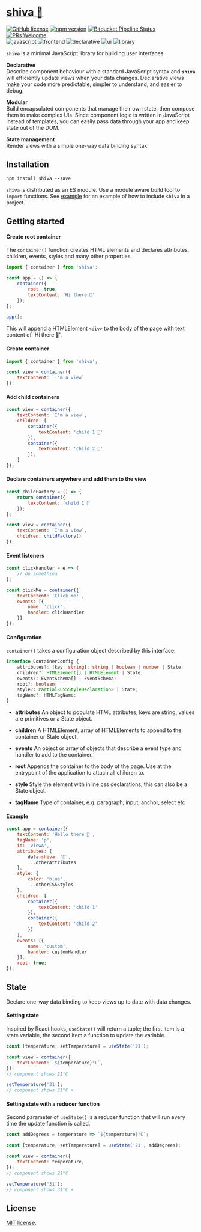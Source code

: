 # [**shiva** 🔱](https://gabrielmccallin.bitbucket.io/shiva/)
[![GitHub license](https://img.shields.io/badge/license-MIT-blue.svg)](https://bitbucket.org/gabrielmccallin/shiva/blob/master/LICENSE) [![npm version](https://img.shields.io/npm/v/shiva.svg?style=flat)](https://www.npmjs.com/package/shiva "View this project on npm") [![Bitbucket Pipeline Status](https://img.shields.io/badge/pipeline-passing-green.svg)](https://bitbucket.org/gabrielmccallin/shiva/addon/pipelines/home#!/results/branch/master/page/1) [![PRs Welcome](https://img.shields.io/badge/PRs-welcome-brightgreen.svg)](https://bitbucket.org/gabrielmccallin/shiva)  
![javascript](https://img.shields.io/badge/-javascript-informational.svg) ![frontend](https://img.shields.io/badge/-frontend-informational.svg) ![declarative](https://img.shields.io/badge/-declarative-informational.svg) ![ui](https://img.shields.io/badge/-ui-informational.svg) ![library](https://img.shields.io/badge/-library-informational.svg)

**`shiva`** is a minimal JavaScript library for building user interfaces.

**Declarative**  
Describe component behaviour with a standard JavaScript syntax and **`shiva`** will efficiently update views when your data changes. Declarative views make your code more predictable, simpler to understand, and easier to debug.

**Modular**  
Build encapsulated components that manage their own state, then compose them to make complex UIs. Since component logic is written in JavaScript instead of templates, you can easily pass data through your app and keep state out of the DOM.

**State management**  
Render views with a simple one-way data binding syntax.

## **Installation**
```
npm install shiva --save
```

`shiva` is distributed as an ES module. Use a module aware build tool to `import` functions.
See [example](https://example) for an example of how to include `shiva` in a project.

## **Getting started**

#### Create root container
The `container()` function creates HTML elements and declares attributes, children, events, styles and many other properties.

```javascript
import { container } from 'shiva';

const app = () => {
    container({
        root: true,
        textContent: 'Hi there 🙋‍'
    });
};

app();
```

This will append a HTMLElement `<div>` to the body of the page with text content of 'Hi there 🙋‍'.

#### Create container

```javascript
import { container } from 'shiva';

const view = container({
    textContent: `I'm a view`
});
```

#### Add child containers

```javascript
const view = container({
    textContent: `I'm a view`,
    children: [
        container({
            textContent: 'child 1 🙍‍'
        }),
        container({
            textContent: 'child 2 🙍‍'
        }),
    ]
});
```

#### Declare containers anywhere and add them to the view

```javascript
const childFactory = () => {
    return container({
        textContent: 'child 1 🙍‍'
    });
};

const view = container({
    textContent: `I'm a view`,
    children: childFactory()
});

```

#### Event listeners

```javascript
const clickHandler = e => {
    // do something
};

const clickMe = container({
    textContent: 'Click me!',
    events: [{
        name: 'click',
        handler: clickHandler
    }]
});
```

#### Configuration

`container()` takes a configuration object described by this interface:

```typescript
interface ContainerConfig {
    attributes?: [key: string]: string | boolean | number | State;
    children?: HTMLElement[] | HTMLElement | State;
    events?: EventSchema[] | EventSchema;
    root?: boolean;
    style?: Partial<CSSStyleDeclaration> | State;
    tagName?: HTMLTagName;
}
```

* **attributes**
An object to populate HTML attributes, keys are string, values are primitives or a State object.

* **children**
A HTMLElement, array of HTMLElements to append to the container or State object.

* **events**
An object or array of objects that describe a event type and handler to add to the container.

* **root**
Appends the container to the body of the page. Use at the entrypoint of the application to attach all children to.

* **style**
Style the element with inline css declarations, this can also be a State object.

* **tagName**
Type of container, e.g. paragraph, input, anchor, select etc

#### **Example**

```javascript
const app = container({
    textContent: 'Hello there 💋',
    tagName: 'p',
    id: 'viewA',
    attributes: {
        data-shiva: '🔱',
        ...otherAttributes
    },
    style: {
        color: 'blue',
        ...otherCSSStyles
    },
    children: [
        container({
            textContent: 'child 1'
        }),
        container({
            textContent: 'child 2'
        })
    ],
    events: [{
        name: 'custom',
        handler: customHandler
    }],
    root: true;
});
```

## **State**

Declare one-way data binding to keep views up to date with data changes.

#### Setting state
Inspired by React hooks, `useState()` will return a tuple; the first item is a state variable, the second item a function to update the variable.

```javascript
const [temperature, setTemperature] = useState('21');

const view = container({
    textContent: `${temperature}°C`,
});
// component shows 21°C

setTemperature('31');
// component shows 31°C ☀️
```

#### Setting state with a reducer function
Second parameter of `useState()` is a reducer function that will run every time the update function is called.

```javascript
const addDegrees = temperature => `${temperature}°C`;

const [temperature, setTemperature] = useState('21', addDegrees);

const view = container({
    textContent: temperature,
});
// component shows 21°C

setTemperature('31');
// component shows 31°C ☀️
```

## License

[MIT license](./LICENSE).
